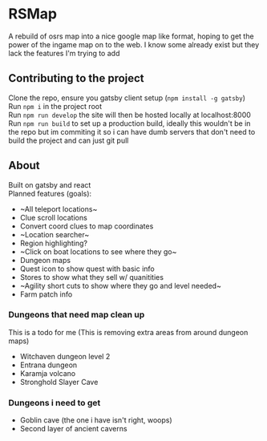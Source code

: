 # RSMap
A rebuild of osrs map into a nice google map like format, hoping to get the power of the ingame map on to the web. I know some already exist but they lack the features I'm trying to add
## Contributing to the project
Clone the repo, ensure you gatsby client setup (`npm install -g gatsby`)  
Run `npm i` in the project root  
Run `npm run develop` the site will then be hosted locally at localhost:8000
Run `npm run build` to set up a production build, ideally this wouldn't be in the repo but im commiting it so i can have dumb servers that don't need to build the project and can just git pull

## About
Built on gatsby and react  
Planned features (goals):
- ~All teleport locations~
- Clue scroll locations
- Convert coord clues to map coordinates
- ~Location searcher~
- Region highlighting?
- ~Click on boat locations to see where they go~
- Dungeon maps
- Quest icon to show quest with basic info
- Stores to show what they sell w/ quanitities 
- ~Agility short cuts to show where they go and level needed~
- Farm patch info

### Dungeons that need map clean up
This is a todo for me (This is removing extra areas from around dungeon maps)
- Witchaven dungeon level 2
- Entrana dungeon
- Karamja volcano
- Stronghold Slayer Cave


### Dungeons i need to get
- Goblin cave (the one i have isn't right, woops)
- Second layer of ancient caverns